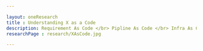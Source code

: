 ```yaml
---

layout: oneResearch
title : Understanding X as a Code
description: Requirement As Code </br> Pipline As Code </br> Infra As Code </br> Servers As Code </br> Config As Code </br> Database As Code</br> Compliance As Code
researchPage : research/XAsCode.jpg

---
```

